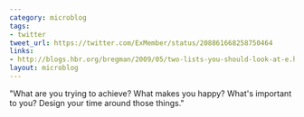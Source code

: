 ```yaml
---
category: microblog
tags:
- twitter
tweet_url: https://twitter.com/ExMember/status/208861668258750464
links:
- http://blogs.hbr.org/bregman/2009/05/two-lists-you-should-look-at-e.html
layout: microblog
---
```

"What are you trying to achieve? What makes you happy? What's important to you? Design your time around those things."
